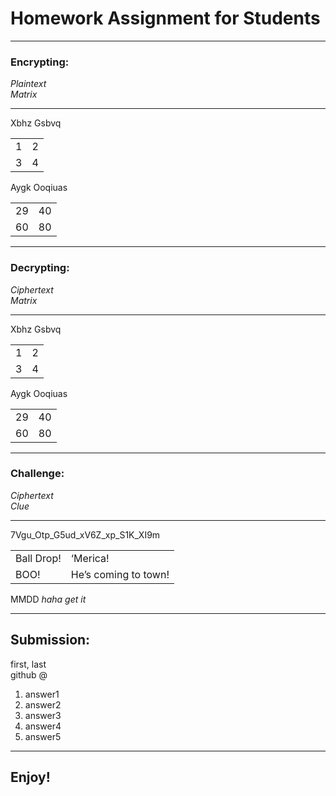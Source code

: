# Homework Assignment for Students

---
### Encrypting:
<i>Plaintext<br>
Matrix</i>

---
Xbhz Gsbvq
<table>
  <tr>
    <td>1</td>
    <td>2</td>
  </tr>
  <tr>
    <td>3</td>
    <td>4</td>
  </tr>
</table>

Aygk Ooqiuas
<table>
  <tr>
    <td>29</td>
    <td>40</td>
  </tr>
  <tr>
    <td>60</td>
    <td>80</td>
  </tr>
</table>

---
### Decrypting:
<i>Ciphertext<br>
Matrix</i>

---
Xbhz Gsbvq
<table>
  <tr>
    <td>1</td>
    <td>2</td>
  </tr>
  <tr>
    <td>3</td>
    <td>4</td>
  </tr>
</table>

Aygk Ooqiuas
<table>
  <tr>
    <td>29</td>
    <td>40</td>
  </tr>
  <tr>
    <td>60</td>
    <td>80</td>
  </tr>
</table>

---
### Challenge:
<i>Ciphertext<br>
Clue</i>

---
7Vgu_Otp_G5ud_xV6Z_xp_S1K_XI9m
<table>
  <tr>
    <td>Ball Drop!</td>
    <td>‘Merica!</td>
  </tr>
  <tr>
    <td>BOO!</td>
    <td>He’s coming to town!</td>
  </tr>
</table>
MMDD
<i>haha get it</i>

---
## Submission:
first, last<br>
github @<br>

1) answer1
2) answer2
3) answer3
4) answer4
5) answer5

---
## Enjoy!
